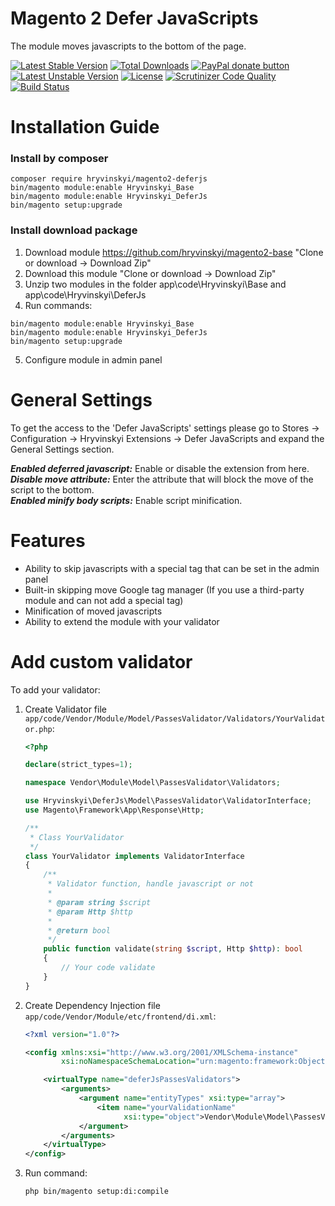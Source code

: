 # Magento 2 Defer JavaScripts

The module moves javascripts to the bottom of the page.

[![Latest Stable Version](https://poser.pugx.org/hryvinskyi/magento2-deferjs/v/stable)](https://packagist.org/packages/hryvinskyi/magento2-deferjs)
[![Total Downloads](https://poser.pugx.org/hryvinskyi/magento2-deferjs/downloads)](https://packagist.org/packages/hryvinskyi/magento2-deferjs)
[![PayPal donate button](https://img.shields.io/badge/paypal-donate-yellow.svg)](https://www.paypal.com/cgi-bin/webscr?cmd=_donations&business=legionerblack%40yandex%2eru&lc=UA&item_name=oakcms&currency_code=USD&bn=PP%2dDonationsBF%3abtn_donateCC_LG%2egif%3aNonHosted "Donate once-off to this project using Paypal")
[![Latest Unstable Version](https://poser.pugx.org/hryvinskyi/magento2-deferjs/v/unstable)](https://packagist.org/packages/oakcms/oakcms)
[![License](https://poser.pugx.org/hryvinskyi/magento2-deferjs/license)](https://packagist.org/packages/hryvinskyi/magento2-deferjs)
[![Scrutinizer Code Quality](https://scrutinizer-ci.com/g/hryvinskyi/magento2-deferjs/badges/quality-score.png?b=master)](https://scrutinizer-ci.com/g/hryvinskyi/magento2-deferjs/?branch=master)
[![Build Status](https://scrutinizer-ci.com/g/hryvinskyi/magento2-deferjs/badges/build.png?b=master)](https://scrutinizer-ci.com/g/hryvinskyi/magento2-deferjs/build-status/master)


# Installation Guide
### Install by composer
````
composer require hryvinskyi/magento2-deferjs
bin/magento module:enable Hryvinskyi_Base
bin/magento module:enable Hryvinskyi_DeferJs
bin/magento setup:upgrade
````
### Install download package
1. Download module https://github.com/hryvinskyi/magento2-base "Clone or download -> Download Zip" 
2. Download this module "Clone or download -> Download Zip"
3. Unzip two modules in the folder app\code\Hryvinskyi\Base and app\code\Hryvinskyi\DeferJs
4. Run commands:

```
bin/magento module:enable Hryvinskyi_Base
bin/magento module:enable Hryvinskyi_DeferJs
bin/magento setup:upgrade
```
5. Configure module in admin panel

# General Settings
To get the access to the 'Defer JavaScripts' settings please go to
Stores -> Configuration -> Hryvinskyi Extensions -> Defer JavaScripts and expand the General Settings section.

***Enabled deferred javascript:*** Enable or disable the extension from here.  
***Disable move attribute:*** Enter the attribute that will block the move of the script to the bottom.  
***Enabled minify body scripts:*** Enable script minification.

# Features

- Ability to skip javascripts with a special tag that can be set in the admin panel  
- Built-in skipping move Google tag manager (If you use a third-party module and can not add a special tag)  
- Minification of moved javascripts
- Ability to extend the module with your validator

# Add custom validator
To add your validator:

1. Create Validator file `app/code/Vendor/Module/Model/PassesValidator/Validators/YourValidator.php`:

    ```php
    <?php
    
    declare(strict_types=1);
    
    namespace Vendor\Module\Model\PassesValidator\Validators;
    
    use Hryvinskyi\DeferJs\Model\PassesValidator\ValidatorInterface;
    use Magento\Framework\App\Response\Http;
    
    /**
     * Class YourValidator
     */
    class YourValidator implements ValidatorInterface
    {
        /**
         * Validator function, handle javascript or not
         *
         * @param string $script
         * @param Http $http
         *
         * @return bool
         */
        public function validate(string $script, Http $http): bool
        {
            // Your code validate
        }
    }
    ```

2. Create Dependency Injection file `app/code/Vendor/Module/etc/frontend/di.xml`:

    ```xml
    <?xml version="1.0"?>
    
    <config xmlns:xsi="http://www.w3.org/2001/XMLSchema-instance"
            xsi:noNamespaceSchemaLocation="urn:magento:framework:ObjectManager/etc/config.xsd">
    
        <virtualType name="deferJsPassesValidators">
            <arguments>
                <argument name="entityTypes" xsi:type="array">
                    <item name="yourValidationName"
                          xsi:type="object">Vendor\Module\Model\PassesValidator\Validators\YourValidator</item>
                </argument>
            </arguments>
        </virtualType>
    </config>
    ```

3. Run command:
    ```
    php bin/magento setup:di:compile
    ```
